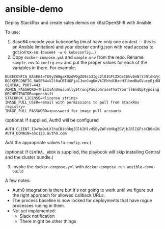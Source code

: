 # ansible-demo

Deploy StackRox and create sales demos on k8s/OpenShift with Ansible

To use:

1. Base64 encode your kubeconfig (must have only one context -- this is an Ansible limitation) and your docker config.json with read access to gcr.io/rox-se.  (`base64 -w 0 kubeconfig`...)
2. Copy `docker-compose.yml` and `sample.env` from the repo.  Rename `sample.env` to `config.env` and put the proper values for each of the variables in there.  For example:

```
KUBECONFIG_BASE64=TG9yZW0gaXBzdW0gZG9sb3Igc2l0IGFtZXQsIGNvbnNlY3RldHVyIGFkaXBpc2NpbmcgZWxpdC4gVml2YW11cyBmYWNpbGlzaXMgZWxlaWZlbmQgZWxlbWVudHVtLiBBbGlxdWFtIHVsbGFtY29ycGVyIHJpc3VzIGxvcmVtLCBuZWMgYXVjdG9yLgo=
DOCKERCONFIG_BASE64=V2l0aCBTdGFja1JveCwgUmVkIEhhdCBzdHJlbmd0aGVucyBjdXN0b21lcnPigJkgYWJpbGl0eSB0byBidWlsZCwgZGVwbG95IGFuZCBydW4gYXBwbGljYXRpb25zIG1vcmUgc2VjdXJlbHkgYWNyb3NzIHRoZSBvcGVuIGh5YnJpZCBjbG91ZAo=
CENTRAL_PORT=443
ADMIN_PASSWORD=ThisIsAnUnusuallyStrongPassphraseThatYou'llEndUpTypoing
ORCHESTRATOR=openshift
STACKROX_LICENSE=<license string>
IMAGE_PULL_USER=<email with permissions to pull from StackRox registry>
IMAGE_PULL_PASSWORD=<password for image pull account>
```

(optional:  If supplied, Auth0 will be configured

```
AUTH_CLIENT_ID=Ym9vLXlhaCBib3kgZGlkIHlvdSByZWFsbHkgZGVjb2RlIGFsbCB0aGVzZT8K
AUTH_DOMAIN=abc123.auth0.com
```

Add the appropriate values to `config.env`.)


(optional:  If `CENTRAL_ADDR` is supplied, the playbook will skip installing Central and the cluster bundle.)

3. Invoke the `docker-compose.yml` with `docker-compose run ansible-demo-build`

A few notes:

* Auth0 integration is there but it's not going to work until we figure out the right approach for allowed callback URLs.
* The process baseline is now locked for deployments that have rogue processes runing in them.
* Not yet implemented:
  - Slack notification
  - There might be other things 
